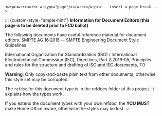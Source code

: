 ```{=openxml}
<w:p><w:r><w:br w:type="page"/></w:r></w:p><!-- insert a page break -->
```

::: {custom-style="smpte-hint"}
**Information for Document Editors (this page is to be deleted prior to FCD ballot)**

The following documents have useful reference material for document editors.
SMPTE AG 16:2018 -- SMPTE Engineering Document Style Guidelines

International Organization for Standardization (ISO) / International Electrotechnical Commission (IEC), Directives, Part 2:2016-05, Principles and rules for the structure and drafting of ISO and IEC documents, 7.0

**Warning**: Only copy-and-paste plain text from other documents; otherwise this style set may be corrupted.

The `refdoc` for this document type is in the refdocs folder of this project.
It explains how the types work.

If you extend the document types with your own refdoc, the **YOU MUST**  make
Home Office aware, otherwise the styles may be lost.
:::

